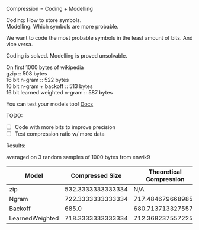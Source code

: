 Compression = Coding + Modelling

Coding: How to store symbols.  
Modelling: Which symbols are more probable.

We want to code the most probable symbols in the least amount of bits. And vice versa.

Coding is solved.
Modelling is proved unsolvable.

On first 1000 bytes of wikipedia  
gzip :: 508 bytes  
16 bit n-gram :: 522 bytes  
16 bit n-gram + backoff :: 513 bytes  
16 bit learned weighted n-gram :: 587 bytes

You can test your models too! [Docs](Docs.ipynb) 


TODO:
- [ ] Code with more bits to improve precision
- [ ] Test compression ratio w/ more data

Results: 

 averaged on 3 random samples of 1000 bytes from enwik9

| Model | Compressed Size | Theoretical Compression |
| --- | --- | --- |
| zip | 532.3333333333334 | N/A |
| Ngram | 722.3333333333334 | 717.4846796689859 |
| Backoff | 685.0 | 680.7137133275579 |
| LearnedWeighted | 718.3333333333334 | 712.3682375572251 |
